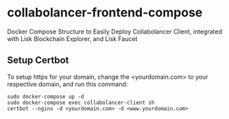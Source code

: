 # collabolancer-frontend-compose

Docker Compose Structure to Easily Deploy Collabolancer Client, integrated with Lisk Blockchain Explorer, and Lisk Faucet

## Setup Certbot

To setup https for your domain, change the <yourdomain.com> to your respective domain, and run this command:

```
sudo docker-compose up -d
sudo docker-compose exec collabolancer-client sh
certbot --nginx -d <yourdomain.com> -d <www.yourdomain.com>
```
